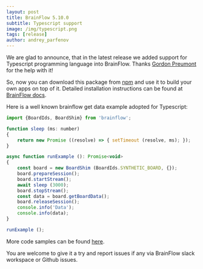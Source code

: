 ```yaml
---
layout: post
title: BrainFlow 5.10.0
subtitle: Typescript support
image: /img/typescript.png
tags: [release]
author: andrey_parfenov
---
```


We are glad to announce, that in the latest release we added support for Typescript programming language into BrainFlow. Thanks [Gordon Preumont](https://github.com/GordonPmnt) for the help with it!

So, now you can download this package from [npm](https://www.npmjs.com/package/brainflow) and use it to build your own apps on top of it. Detailed installation instructions can be found at [BrainFlow docs](https://brainflow.readthedocs.io/en/stable/BuildBrainFlow.html#typescript).

Here is a well known brainflow get data example adopted for Typescript:

```javascript
import {BoardIds, BoardShim} from 'brainflow';

function sleep (ms: number)
{
    return new Promise ((resolve) => { setTimeout (resolve, ms); });
}

async function runExample (): Promise<void>
{
    const board = new BoardShim (BoardIds.SYNTHETIC_BOARD, {});
    board.prepareSession();
    board.startStream();
    await sleep (3000);
    board.stopStream();
    const data = board.getBoardData();
    board.releaseSession();
    console.info('Data');
    console.info(data);
}

runExample ();
```

More code samples can be found [here](https://brainflow.readthedocs.io/en/stable/Examples.html#typescript).

You are welcome to give it a try and report issues if any via BrainFlow slack workspace or Github issues.